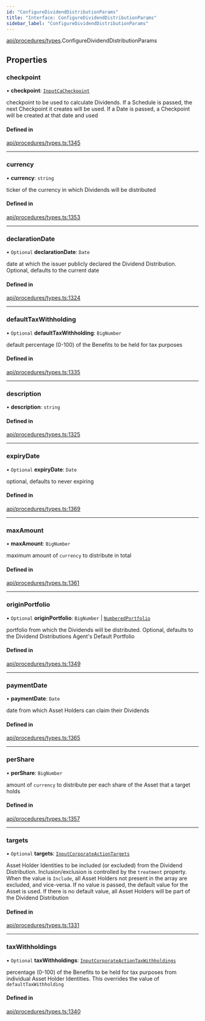 ```yaml
---
id: "ConfigureDividendDistributionParams"
title: "Interface: ConfigureDividendDistributionParams"
sidebar_label: "ConfigureDividendDistributionParams"
---
```


[api/procedures/types](../../../../../modules/API/Procedures/Types/Types.md).ConfigureDividendDistributionParams

## Properties

### checkpoint

• **checkpoint**: [`InputCaCheckpoint`](../../../../../modules/API/Entities/Asset/Fungible/Checkpoints/Types/Types.md#inputcacheckpoint)

checkpoint to be used to calculate Dividends. If a Schedule is passed, the next Checkpoint it creates will be used.
  If a Date is passed, a Checkpoint will be created at that date and used

#### Defined in

[api/procedures/types.ts:1345](https://github.com/PolymeshAssociation/polymesh-sdk/blob/8a9158669/src/api/procedures/types.ts#L1345)

___

### currency

• **currency**: `string`

ticker of the currency in which Dividends will be distributed

#### Defined in

[api/procedures/types.ts:1353](https://github.com/PolymeshAssociation/polymesh-sdk/blob/8a9158669/src/api/procedures/types.ts#L1353)

___

### declarationDate

• `Optional` **declarationDate**: `Date`

date at which the issuer publicly declared the Dividend Distribution. Optional, defaults to the current date

#### Defined in

[api/procedures/types.ts:1324](https://github.com/PolymeshAssociation/polymesh-sdk/blob/8a9158669/src/api/procedures/types.ts#L1324)

___

### defaultTaxWithholding

• `Optional` **defaultTaxWithholding**: `BigNumber`

default percentage (0-100) of the Benefits to be held for tax purposes

#### Defined in

[api/procedures/types.ts:1335](https://github.com/PolymeshAssociation/polymesh-sdk/blob/8a9158669/src/api/procedures/types.ts#L1335)

___

### description

• **description**: `string`

#### Defined in

[api/procedures/types.ts:1325](https://github.com/PolymeshAssociation/polymesh-sdk/blob/8a9158669/src/api/procedures/types.ts#L1325)

___

### expiryDate

• `Optional` **expiryDate**: `Date`

optional, defaults to never expiring

#### Defined in

[api/procedures/types.ts:1369](https://github.com/PolymeshAssociation/polymesh-sdk/blob/8a9158669/src/api/procedures/types.ts#L1369)

___

### maxAmount

• **maxAmount**: `BigNumber`

maximum amount of `currency` to distribute in total

#### Defined in

[api/procedures/types.ts:1361](https://github.com/PolymeshAssociation/polymesh-sdk/blob/8a9158669/src/api/procedures/types.ts#L1361)

___

### originPortfolio

• `Optional` **originPortfolio**: `BigNumber` \| [`NumberedPortfolio`](../../../../../classes/API/Entities/NumberedPortfolio/NumberedPortfolio.md)

portfolio from which the Dividends will be distributed. Optional, defaults to the Dividend Distributions Agent's Default Portfolio

#### Defined in

[api/procedures/types.ts:1349](https://github.com/PolymeshAssociation/polymesh-sdk/blob/8a9158669/src/api/procedures/types.ts#L1349)

___

### paymentDate

• **paymentDate**: `Date`

date from which Asset Holders can claim their Dividends

#### Defined in

[api/procedures/types.ts:1365](https://github.com/PolymeshAssociation/polymesh-sdk/blob/8a9158669/src/api/procedures/types.ts#L1365)

___

### perShare

• **perShare**: `BigNumber`

amount of `currency` to distribute per each share of the Asset that a target holds

#### Defined in

[api/procedures/types.ts:1357](https://github.com/PolymeshAssociation/polymesh-sdk/blob/8a9158669/src/api/procedures/types.ts#L1357)

___

### targets

• `Optional` **targets**: [`InputCorporateActionTargets`](../../../../../modules/API/Procedures/Types/Types.md#inputcorporateactiontargets)

Asset Holder Identities to be included (or excluded) from the Dividend Distribution. Inclusion/exclusion is controlled by the `treatment`
  property. When the value is `Include`, all Asset Holders not present in the array are excluded, and vice-versa. If no value is passed,
  the default value for the Asset is used. If there is no default value, all Asset Holders will be part of the Dividend Distribution

#### Defined in

[api/procedures/types.ts:1331](https://github.com/PolymeshAssociation/polymesh-sdk/blob/8a9158669/src/api/procedures/types.ts#L1331)

___

### taxWithholdings

• `Optional` **taxWithholdings**: [`InputCorporateActionTaxWithholdings`](../../../../../modules/API/Procedures/Types/Types.md#inputcorporateactiontaxwithholdings)

percentage (0-100) of the Benefits to be held for tax purposes from individual Asset Holder Identities.
  This overrides the value of `defaultTaxWithholding`

#### Defined in

[api/procedures/types.ts:1340](https://github.com/PolymeshAssociation/polymesh-sdk/blob/8a9158669/src/api/procedures/types.ts#L1340)
